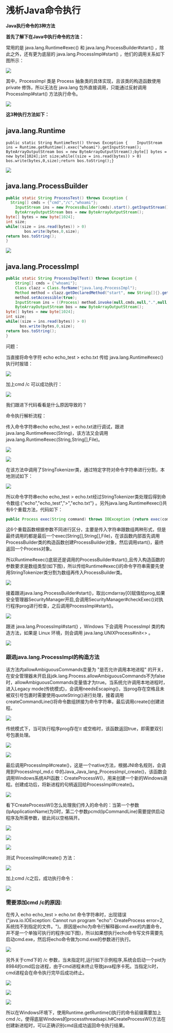 # 浅析Java命令执行

**Java执行命令的3种方法**

**首先了解下在Java中执行命令的方法：**

常用的是  java.lang.Runtime\#exec\(\) 和  java.lang.ProcessBuilder\#start\(\) ，除此之外，还有更为底层的 java.lang.ProcessImpl\#start\(\) ，他们的调用关系如下图所示：

![](../../.gitbook/assets/image%20%28724%29.png)

其中，ProcessImpl 类是 Process 抽象类的具体实现，且该类的构造函数使用 private 修饰，所以无法在 java.lang 包外直接调用，只能通过反射调用 ProcessImpl\#start\(\) 方法执行命令。

![](../../.gitbook/assets/image%20%28712%29.png)

**这3种执行方法如下：**

## java.lang.Runtime

```text
public static String RuntimeTest() throws Exception {    InputStream ins = Runtime.getRuntime().exec("whoami").getInputStream();    ByteArrayOutputStream bos = new ByteArrayOutputStream();byte[] bytes = new byte[1024];int size;while((size = ins.read(bytes)) > 0)        bos.write(bytes,0,size);return bos.toString();}
```

![](../../.gitbook/assets/image%20%28730%29.png)

## java.lang.ProcessBuilder

```java
public static String ProcessTest() throws Exception {
  String[] cmds = {"cmd","/c","whoami"};
    InputStream ins = new ProcessBuilder(cmds).start().getInputStream();
    ByteArrayOutputStream bos = new ByteArrayOutputStream();
byte[] bytes = new byte[1024];
int size;
while((size = ins.read(bytes)) > 0)
        bos.write(bytes,0,size);
return bos.toString();
}
```

![](../../.gitbook/assets/image%20%28687%29.png)

## java.lang.ProcessImpl

```java
public static String ProcessImplTest() throws Exception {
    String[] cmds = {"whoami"};
    Class clazz = Class.forName("java.lang.ProcessImpl");
    Method method = clazz.getDeclaredMethod("start", new String[]{}.getClass(),Map.class,String.class,ProcessBuilder.Redirect[].class,boolean.class);
    method.setAccessible(true);
    InputStream ins = ((Process) method.invoke(null,cmds,null,".",null,true)).getInputStream();
    ByteArrayOutputStream bos = new ByteArrayOutputStream();
byte[] bytes = new byte[1024];
int size;
while((size = ins.read(bytes)) > 0)
      bos.write(bytes,0,size);
return bos.toString();
}
```

问题：

当直接将命令字符 echo echo\_test &gt; echo.txt 传给 java.lang.Runtime\#exec\(\)执行时报错：

![](../../.gitbook/assets/image%20%28756%29.png)

加上cmd /c 可以成功执行：

![](../../.gitbook/assets/image%20%28706%29.png)

我们跟进下代码看看是什么原因导致的？

命令执行解析流程：

传入命令字符串echo echo\_test &gt; echo.txt进行调试，跟进java.lang.Runtime\#exec\(String\)，该方法又会调用java.lang.Runtime\#exec\(String,String\[\],File\)。

![](../../.gitbook/assets/image%20%28726%29.png)

![](../../.gitbook/assets/image%20%28695%29.png)

在该方法中调用了StringTokenizer类，通过特定字符对命令字符串进行分割，本地测试如下：

![](../../.gitbook/assets/image%20%28727%29.png)

所以命令字符串echo echo\_test &gt; echo.txt经过StringTokenizer类处理后得到命令数组:{"echo","echo\_test","&gt;","echo.txt"} 。另外java.lang.Runtime\#exec\(\)共有6个重载方法，代码如下：

```java
public Process exec(String command) throws IOException {return exec(command, null, null);}public Process exec(String cmdarray[]) throws IOException {return exec(cmdarray, null, null);}  public Process exec(String command, String[] envp) throws IOException {return exec(command, envp, null);}public Process exec(String command, String[] envp, File dir)throws IOException {if (command.length() == 0)throw new IllegalArgumentException("Empty command");  StringTokenizer st = new StringTokenizer(command);  String[] cmdarray = new String[st.countTokens()];for (int i = 0; st.hasMoreTokens(); i++)    cmdarray[i] = st.nextToken();return exec(cmdarray, envp, dir);}public Process exec(String[] cmdarray, String[] envp) throws IOException {return exec(cmdarray, envp, null);}public Process exec(String[] cmdarray, String[] envp, File dir)throws IOException {return new ProcessBuilder(cmdarray)    .environment(envp)    .directory(dir)    .start();}
```

这6个重载函数根据参数不同进行区分，主要是传入字符串跟数组两种形式，但是最终调用的都是最后一个exec\(String\[\],String\[\],File\)，在该函数内部首先调用ProcessBuilder类的构造函数创建ProcessBuilder对象，然后调用start\(\)，最终返回一个Process对象。

所以Runtime\#exec\(\)底层还是调用的ProcessBuilder\#start\(\),且传入构造函数的参数要求是数组类型\(如下图\)，所以传给Runtime\#exec\(\)的命令字符串需要先使用StringTokenizer类分割为数组再传入ProcessBuilder类。

![](../../.gitbook/assets/image%20%28677%29.png)

接着跟进java.lang.ProcessBuilder\#start\(\)，取出cmdarray\[0\]赋值给prog,如果安全管理器SecurityManager开启,会调用SecurityManager\#checkExec\(\)对执行程序prog进行检查，之后调用ProcessImpl\#start\(\)。

![](../../.gitbook/assets/image%20%28733%29.png)

跟进 java.lang.ProcessImpl\#start\(\) ，Windows 下会调用 ProcessImpl 类的构造方法，如果是 Linux 环境，则会调用 java.lang.UNIXProcess\#init&lt;&gt; 。

![](../../.gitbook/assets/image%20%28737%29.png)

### **跟进java.lang.ProcessImpl的构造方法**

该方法内allowAmbiguousCommands变量为 "是否允许调用本地进程" 的开关，在安全管理器未开启且jdk.lang.Process.allowAmbiguousCommands不为false时，allowAmbiguousCommands变量值才为true。当系统允许调用本地进程时，进入Legacy mode\(传统模式\)，会调用needsEscaping\(\)，当prog存在空格且未被双引号包裹时需要使用quoteString\(\)进行处理，接着调用createCommandLine\(\)将命令数组拼接为命令字符串，最后调用create\(\)创建进程。

![](../../.gitbook/assets/image%20%28678%29.png)

传统模式下，当可执行程序prog存在\t 或空格时，该函数返回true，即需要双引号包裹处理。

![](../../.gitbook/assets/image%20%28705%29.png)

![](../../.gitbook/assets/image%20%28713%29.png)

最后调用ProcessImpl\#create\(\)，这是一个native方法，根据JNI命名规则，会调用到ProcessImpl\_md.c 中的Java\_Java\_lang\_ProcessImpl\_create\(\)，该函数会调用Windows系统API函数：CreateProcessW\(\)，用来创建一个新的Windows进程。创建成功后，将新进程的句柄返回给ProcessImpl\#create\(\)。

![](../../.gitbook/assets/image%20%28754%29.png)

看下CreateProcessW\(\)怎么处理我们传入的命令的：当第一个参数\(lpApplicationName\)为0时，第二个参数pcmd\(lpCommandLine\)需要提供启动程序及所需参数，彼此间以空格隔开。

![](../../.gitbook/assets/image%20%28766%29.png)

![](../../.gitbook/assets/image%20%28717%29.png)

![](../../.gitbook/assets/image%20%28694%29.png)

测试 ProcessImpl\#create\(\) 方法：

![](../../.gitbook/assets/image%20%28742%29.png)

加上cmd /c之后，成功执行命令：

![](../../.gitbook/assets/image%20%28703%29.png)

### **需要添加cmd /c的原因:**

在传入 echo echo\_test &gt; echo.txt 命令字符串时，出现错误\("java.io.IOException: Cannot run program "echo": CreateProcess error=2, 系统找不到指定的文件。"\)。原因是echo为命令行解释器cmd.exe的内置命令，并不是一个单独可执行的程序\(如下图\)，所以如果想执行echo命令写文件需要先启动cmd.exe，然后将echo命令做为cmd.exe的参数进行执行。

![](../../.gitbook/assets/image%20%28683%29.png)

另外关于cmd下的 /c 参数，当未指定时,运行如下示例程序,系统会启动一个pid为8984的cmd后台进程，由于cmd进程未终止导致java程序卡死。当指定/c时，cmd进程会在命令执行完毕后成功终止。

![](../../.gitbook/assets/image%20%28744%29.png)

![](../../.gitbook/assets/image%20%28764%29.png)

![](../../.gitbook/assets/image%20%28691%29.png)

 所以在Windows环境下，使用Runtime.getRuntime\(\)执行的命令前缀需要加上cmd /c，使得底层Windows的processthreadsapi.h\#CreateProcessW\(\)方法在创建新进程时，可以正确识别cmd且成功返回命令执行结果。

